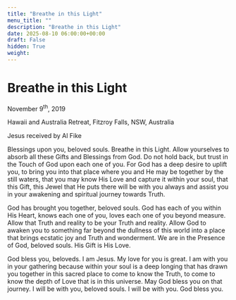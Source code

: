 ```yaml
---
title: "Breathe in this Light"
menu_title: ""
description: "Breathe in this Light"
date: 2025-08-10 06:00:00+00:00
draft: False
hidden: True
weight:
---
```

# Breathe in this Light

November 9<sup>th</sup>, 2019

Hawaii and Australia Retreat, Fitzroy Falls, NSW, Australia

Jesus received by Al Fike

Blessings upon you, beloved souls. Breathe in this Light. Allow yourselves to absorb all these Gifts and Blessings from God. Do not hold back, but trust in the Touch of God upon each one of you. For God has a deep desire to uplift you, to bring you into that place where you and He may be together by the still waters, that you may know His Love and capture it within your soul, that this Gift, this Jewel that He puts there will be with you always and assist you in your awakening and spiritual journey towards Truth.

God has brought you together, beloved souls. God has each of you within His Heart, knows each one of you, loves each one of you beyond measure. Allow that Truth and reality to be your Truth and reality. Allow God to awaken you to something far beyond the dullness of this world into a place that brings ecstatic joy and Truth and wonderment. We are in the Presence of God, beloved souls. His Gift is His Love.

God bless you, beloveds. I am Jesus. My love for you is great. I am with you in your gathering because within your soul is a deep longing that has drawn you together in this sacred place to come to know the Truth, to come to know the depth of Love that is in this universe. May God bless you on that journey. I will be with you, beloved souls. I will be with you. God bless you.

